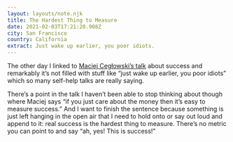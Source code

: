 ```yaml
---
layout: layouts/note.njk
title: The Hardest Thing to Measure
date: 2021-02-03T17:21:20.908Z
city: San Francisco
country: California
extract: Just wake up earlier, you poor idiots.
---
```


The other day I linked to [Maciej Cegłowski’s talk](https://youtu.be/eky5uKILXtM) about success and remarkably it’s not filled with stuff like “just wake up earlier, you poor idiots” which so many self-help talks are really saying.

There’s a point in the talk I haven’t been able to stop thinking about though where Maciej says “if you just care about the money then it’s easy to measure success.” And I want to finish the sentence because something is just left hanging in the open air that I need to hold onto or say out loud and append to it: real success is the hardest thing to measure. There’s no metric you can point to and say “ah, yes! This is success!”
